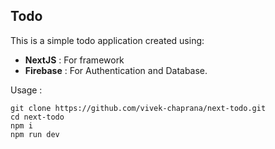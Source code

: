 ## Todo

This is a simple todo application created using:

- **NextJS** : For framework
- **Firebase** : For Authentication and Database.

Usage :

```
git clone https://github.com/vivek-chaprana/next-todo.git
cd next-todo
npm i
npm run dev
```

